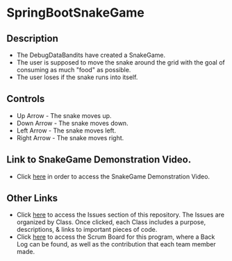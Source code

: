 # SpringBootSnakeGame

## Description

- The DebugDataBandits have created a SnakeGame.
- The user is supposed to move the snake around the grid with the goal of consuming as much "food" as possible.
- The user loses if the snake runs into itself.

## Controls

- Up Arrow - The snake moves up.
- Down Arrow - The snake moves down.
- Left Arrow - The snake moves left.
- Right Arrow - The snake moves right.

## Link to SnakeGame Demonstration Video.

- Click [here](https://www.youtube.com/watch?v=oBamewtvGrc) in order to access the SnakeGame Demonstration Video.

## Other Links

- Click [here](https://github.com/AdityaS1426/SpringBootSnakeGame/issues) to access the Issues section of this repository. The Issues are organized by Class. Once clicked, each Class includes a purpose, descriptions, & links to important pieces of code.
- Click [here](https://github.com/AdityaS1426/SpringBootCalculator/projects/1) to access the Scrum Board for this program, where a Back Log can be found, as well as the contribution that each team member made.
